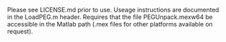 Please see LICENSE.md prior to use. Useage instructions are documented in the LoadPEG.m header. Requires that the file PEGUnpack.mexw64 be accessible in the Matlab path (.mex files for other platforms available on request).